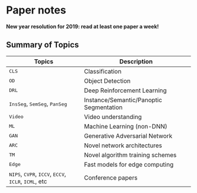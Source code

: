 # Paper notes
**New year resolution for 2019: read at least one paper a week!**

## Summary of Topics

| Topics                                                  | Description                 |
| ------------------------------------------------------------ | --------------------------- |
| <kbd>CLS</kbd>                                                    | Classification               |
| <kbd>OD</kbd>                                                     | Object Detection            |
| <kbd>DRL</kbd>                                                    | Deep Reinforcement Learning |
| <kbd>InsSeg</kbd>, <kbd>SemSeg</kbd>, <kbd>PanSeg</kbd>           | Instance/Semantic/Panoptic Segmentation |
| <kbd>Video</kbd>                                                  | Video understanding |
| <kbd>ML</kbd>                                                     | Machine Learning (non-DNN) |
| <kbd>GAN</kbd>                                                    | Generative Adversarial Network |
| <kbd>ARC</kbd>                                                    | Novel network architectures |
| <kbd>TM</kbd>                                                    | Novel algorithm training schemes |
| <kbd>Edge</kbd>                                                    | Fast models for edge computing |
| <kbd>NIPS</kbd>, <kbd>CVPR</kbd>, <kbd>ICCV</kbd>, <kbd>ECCV</kbd>, <kbd>ICLR</kbd>, <kbd>ICML</kbd>, etc              | Conference papers |

